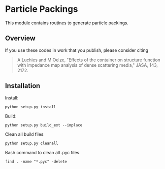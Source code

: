 # Particle Packings

This module contains routines to generate particle packings.

## Overview

If you use these codes in work that you publish, please consider citing

>A Luchies and M Oelze, "Effects of the container on structure function with impedance map analysis of dense scattering media," JASA, 143, 2172.

## Installation

Install:

	python setup.py install

Build:

	python setup.py build_ext --inplace

Clean all build files

	python setup.py cleanall

Bash command to clean all .pyc files

	find . -name "*.pyc" -delete
